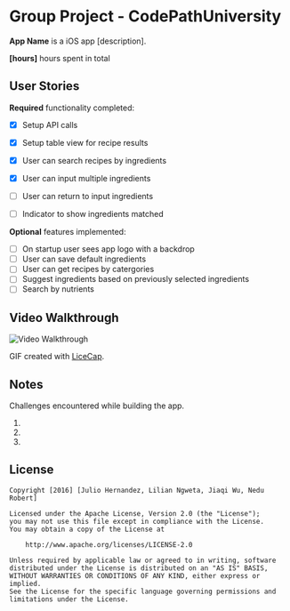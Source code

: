 # Group Project - CodePathUniversity

**App Name** is a iOS app [description].

**[hours]** hours spent in total

## User Stories

**Required** functionality completed:

- [x] Setup API calls 
- [x] Setup table view for recipe results
- [x] User can search recipes by ingredients
- [x] User can input multiple ingredients
- [ ] User can return to input ingredients
- [ ] Indicator to show ingredients matched


**Optional** features implemented:

- [ ] On startup user sees app logo with a backdrop
- [ ] User can save default ingredients 
- [ ] User can get recipes by catergories
- [ ] Suggest ingredients based on previously selected ingredients
- [ ] Search by nutrients

## Video Walkthrough 

<img src='https://imgur.com/9OpfM6N.gif' title='Video Walkthrough' width='' alt='Video Walkthrough' />

GIF created with [LiceCap](http://www.cockos.com/licecap/).

## Notes

Challenges encountered while building the app.

1. 
2.
3.

## License

    Copyright [2016] [Julio Hernandez, Lilian Ngweta, Jiaqi Wu, Nedu Robert]

    Licensed under the Apache License, Version 2.0 (the "License");
    you may not use this file except in compliance with the License.
    You may obtain a copy of the License at

        http://www.apache.org/licenses/LICENSE-2.0

    Unless required by applicable law or agreed to in writing, software
    distributed under the License is distributed on an "AS IS" BASIS,
    WITHOUT WARRANTIES OR CONDITIONS OF ANY KIND, either express or implied.
    See the License for the specific language governing permissions and
    limitations under the License.
